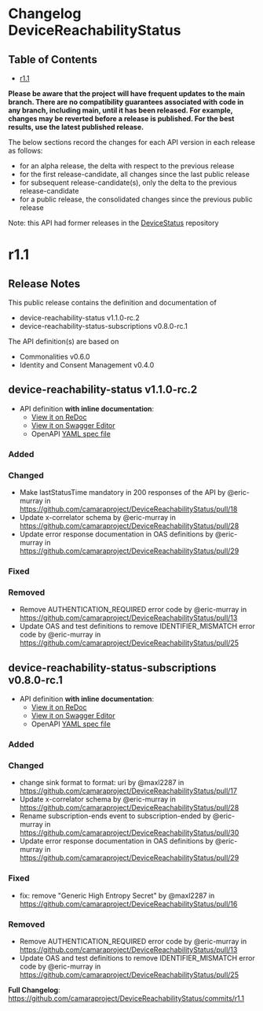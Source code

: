 # Changelog DeviceReachabilityStatus
## Table of Contents
- [r1.1](#r11)

**Please be aware that the project will have frequent updates to the main branch. There are no compatibility guarantees associated with code in any branch, including main, until it has been released. For example, changes may be reverted before a release is published. For the best results, use the latest published release.**

The below sections record the changes for each API version in each release as follows:

  - for an alpha release, the delta with respect to the previous release
  - for the first release-candidate, all changes since the last public release
  - for subsequent release-candidate(s), only the delta to the previous release-candidate
  - for a public release, the consolidated changes since the previous public release

Note: this API had former releases in the [DeviceStatus](https://github.com/camaraproject/DeviceStatus) repository
# r1.1
## Release Notes

This public release contains the definition and documentation of
* device-reachability-status v1.1.0-rc.2
* device-reachability-status-subscriptions v0.8.0-rc.1

The API definition(s) are based on
* Commonalities v0.6.0
* Identity and Consent Management v0.4.0

## device-reachability-status v1.1.0-rc.2

- API definition **with inline documentation**:
  - [View it on ReDoc](https://redocly.github.io/redoc/?url=https://raw.githubusercontent.com/camaraproject/DeviceReachabilityStatus/r1.1/code/API_definitions/device-reachability-status.yaml&nocors)
  - [View it on Swagger Editor](https://camaraproject.github.io/swagger-ui/?url=https://raw.githubusercontent.com/camaraproject/DeviceReachabilityStatus/r1.1/code/API_definitions/device-reachability-status.yaml)
  - OpenAPI [YAML spec file](https://github.com/camaraproject/DeviceReachabilityStatus/blob/r1.1/code/API_definitions/device-reachability-status.yaml)

### Added

### Changed
* Make lastStatusTime mandatory in 200 responses of the API by @eric-murray in https://github.com/camaraproject/DeviceReachabilityStatus/pull/18
* Update x-correlator schema by @eric-murray in https://github.com/camaraproject/DeviceReachabilityStatus/pull/28
* Update error response documentation in OAS definitions by @eric-murray in https://github.com/camaraproject/DeviceReachabilityStatus/pull/29

### Fixed

### Removed
* Remove AUTHENTICATION_REQUIRED error code by @eric-murray in https://github.com/camaraproject/DeviceReachabilityStatus/pull/13
* Update OAS and test definitions to remove IDENTIFIER_MISMATCH error code by @eric-murray in https://github.com/camaraproject/DeviceReachabilityStatus/pull/25

## device-reachability-status-subscriptions v0.8.0-rc.1

- API definition **with inline documentation**:
  - [View it on ReDoc](https://redocly.github.io/redoc/?url=https://raw.githubusercontent.com/camaraproject/DeviceReachabilityStatus/r1.1/code/API_definitions/device-reachability-status-subscriptions.yaml&nocors)
  - [View it on Swagger Editor](https://camaraproject.github.io/swagger-ui/?url=https://raw.githubusercontent.com/camaraproject/DeviceReachabilityStatus/r1.1/code/API_definitions/device-reachability-status-subscriptions.yaml)
  - OpenAPI [YAML spec file](https://github.com/camaraproject/DeviceReachabilityStatus/blob/r1.1/code/API_definitions/device-reachability-status-subscriptions.yaml)

### Added

### Changed
* change sink format to format: uri by @maxl2287 in https://github.com/camaraproject/DeviceReachabilityStatus/pull/17
* Update x-correlator schema by @eric-murray in https://github.com/camaraproject/DeviceReachabilityStatus/pull/28
* Rename subscription-ends event to subscription-ended by @eric-murray in https://github.com/camaraproject/DeviceReachabilityStatus/pull/30
* Update error response documentation in OAS definitions by @eric-murray in https://github.com/camaraproject/DeviceReachabilityStatus/pull/29

### Fixed
* fix: remove "Generic High Entropy Secret" by @maxl2287 in https://github.com/camaraproject/DeviceReachabilityStatus/pull/16

### Removed
* Remove AUTHENTICATION_REQUIRED error code by @eric-murray in https://github.com/camaraproject/DeviceReachabilityStatus/pull/13
* Update OAS and test definitions to remove IDENTIFIER_MISMATCH error code by @eric-murray in https://github.com/camaraproject/DeviceReachabilityStatus/pull/25

**Full Changelog**: https://github.com/camaraproject/DeviceReachabilityStatus/commits/r1.1

